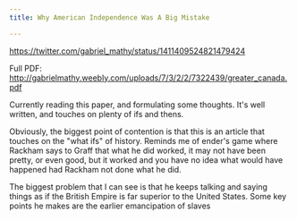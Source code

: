 ```yaml
---
title: Why American Independence Was A Big Mistake

---
```


https://twitter.com/gabriel_mathy/status/1411409524821479424

Full PDF: http://gabrielmathy.weebly.com/uploads/7/3/2/2/7322439/greater_canada.pdf

Currently reading this paper, and formulating some thoughts. It's well written, and touches on plenty of ifs and thens.

Obviously, the biggest point of contention is that this is an article that touches on the "what ifs" of history. Reminds me of ender's game where Rackham says to Graff that what he did worked, it may not have been pretty, or even good, but it worked and you have no idea what would have happened had Rackham not done what he did.

The biggest problem that I can see is that he keeps talking and saying things as if the British Empire is far superior to the United States. Some key points he makes are the earlier emancipation of slaves


